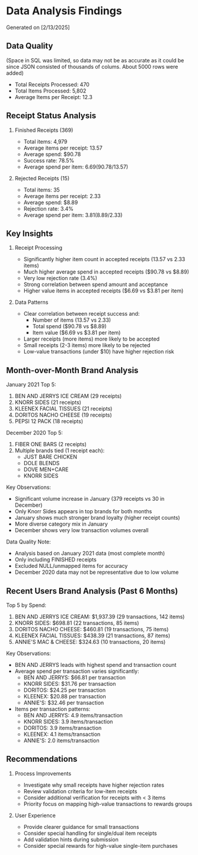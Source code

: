 # Data Analysis Findings
Generated on [2/13/2025]

## Data Quality 
(Space in SQL was limited, so data may not be as accurate as it could be since JSON consisted of thousands of colums. About 5000 rows were added)
- Total Receipts Processed: 470
- Total Items Processed: 5,802
- Average Items per Receipt: 12.3

## Receipt Status Analysis
1. Finished Receipts (369)
   - Total items: 4,979
   - Average items per receipt: 13.57
   - Average spend: $90.78
   - Success rate: 78.5%
   - Average spend per item: $6.69 ($90.78/13.57)

2. Rejected Receipts (15)
   - Total items: 35
   - Average items per receipt: 2.33
   - Average spend: $8.89
   - Rejection rate: 3.4%
   - Average spend per item: $3.81 ($8.89/2.33)

## Key Insights
1. Receipt Processing
   - Significantly higher item count in accepted receipts (13.57 vs 2.33 items)
   - Much higher average spend in accepted receipts ($90.78 vs $8.89)
   - Very low rejection rate (3.4%)
   - Strong correlation between spend amount and acceptance
   - Higher value items in accepted receipts ($6.69 vs $3.81 per item)

2. Data Patterns
   - Clear correlation between receipt success and:
     * Number of items (13.57 vs 2.33)
     * Total spend ($90.78 vs $8.89)
     * Item value ($6.69 vs $3.81 per item)
   - Larger receipts (more items) more likely to be accepted
   - Small receipts (2-3 items) more likely to be rejected
   - Low-value transactions (under $10) have higher rejection risk

## Month-over-Month Brand Analysis

January 2021 Top 5:
1. BEN AND JERRYS ICE CREAM (29 receipts)
2. KNORR SIDES (21 receipts)
3. KLEENEX FACIAL TISSUES (21 receipts)
4. DORITOS NACHO CHEESE (19 receipts)
5. PEPSI 12 PACK (18 receipts)

December 2020 Top 5:
1. FIBER ONE BARS (2 receipts)
2. Multiple brands tied (1 receipt each):
   - JUST BARE CHICKEN
   - DOLE BLENDS
   - DOVE MEN+CARE
   - KNORR SIDES

Key Observations:
- Significant volume increase in January (379 receipts vs 30 in December)
- Only Knorr Sides appears in top brands for both months
- January shows much stronger brand loyalty (higher receipt counts)
- More diverse category mix in January
- December shows very low transaction volumes overall

Data Quality Note:
- Analysis based on January 2021 data (most complete month)
- Only including FINISHED receipts
- Excluded NULL/unmapped items for accuracy
- December 2020 data may not be representative due to low volume

## Recent Users Brand Analysis (Past 6 Months)
Top 5 by Spend:
1. BEN AND JERRYS ICE CREAM: $1,937.39 (29 transactions, 142 items)
2. KNORR SIDES: $698.81 (22 transactions, 85 items)
3. DORITOS NACHO CHEESE: $460.81 (19 transactions, 75 items)
4. KLEENEX FACIAL TISSUES: $438.39 (21 transactions, 87 items)
5. ANNIE'S MAC & CHEESE: $324.63 (10 transactions, 20 items)

Key Observations:
- BEN AND JERRYS leads with highest spend and transaction count
- Average spend per transaction varies significantly:
  * BEN AND JERRYS: $66.81 per transaction
  * KNORR SIDES: $31.76 per transaction
  * DORITOS: $24.25 per transaction
  * KLEENEX: $20.88 per transaction
  * ANNIE'S: $32.46 per transaction
- Items per transaction patterns:
  * BEN AND JERRYS: 4.9 items/transaction
  * KNORR SIDES: 3.9 items/transaction
  * DORITOS: 3.9 items/transaction
  * KLEENEX: 4.1 items/transaction
  * ANNIE'S: 2.0 items/transaction

## Recommendations
1. Process Improvements
   - Investigate why small receipts have higher rejection rates
   - Review validation criteria for low-item receipts
   - Consider additional verification for receipts with < 3 items
   - Priority focus on mapping high-value transactions to rewards groups

2. User Experience
   - Provide clearer guidance for small transactions
   - Consider special handling for single/dual item receipts
   - Add validation hints during submission
   - Consider special rewards for high-value single-item purchases
